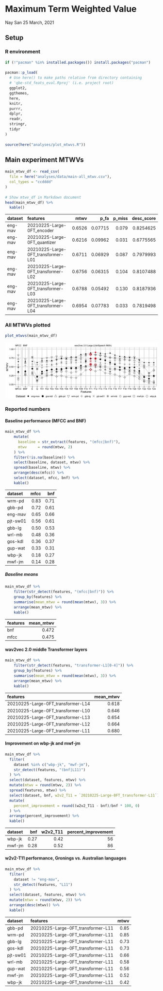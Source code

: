 Maximum Term Weighted Value
================
Nay San
25 March, 2021

## Setup

### R environment

``` r
if (!"pacman" %in% installed.packages()) install.packages("pacman")

pacman::p_load(
  # Use here() to make paths relative from directory containing
  # 'qbe-std_feats_eval.Rproj' (i.e. project root)
  ggplot2,
  ggthemes,
  here,
  knitr,
  purrr,
  dplyr,
  readr,
  stringr,
  tidyr
)

source(here("analyses/plot_mtwvs.R"))
```

## Main experiment MTWVs

``` r
main_mtwv_df <- read_csv(
  file = here("analyses/data/main-all_mtwv.csv"),
  col_types = "ccdddd"
)

# Show mtwv_df in Markdown document
head(main_mtwv_df) %>%
  kable()
```

| dataset | features                            |   mtwv |   p\_fa | p\_miss | desc\_score |
| :------ | :---------------------------------- | -----: | ------: | ------: | ----------: |
| eng-mav | 20210225-Large-0FT\_encoder         | 0.6526 | 0.07715 |   0.079 |   0.8254625 |
| eng-mav | 20210225-Large-0FT\_quantizer       | 0.6216 | 0.09962 |   0.031 |   0.6775565 |
| eng-mav | 20210225-Large-0FT\_transformer-L01 | 0.6711 | 0.06929 |   0.087 |   0.7979993 |
| eng-mav | 20210225-Large-0FT\_transformer-L02 | 0.6756 | 0.06315 |   0.104 |   0.8107488 |
| eng-mav | 20210225-Large-0FT\_transformer-L03 | 0.6788 | 0.05492 |   0.130 |   0.8187936 |
| eng-mav | 20210225-Large-0FT\_transformer-L04 | 0.6954 | 0.07783 |   0.033 |   0.7819498 |

### All MTWVs plotted

``` r
plot_mtwvs(main_mtwv_df)
```

![](mtwv_files/figure-gfm/Main%20MTWVs%20plot-1.png)<!-- -->

### Reported numbers

#### Baseline performance (MFCC and BNF)

``` r
main_mtwv_df %>%
    mutate(
      baseline = str_extract(features, "(mfcc|bnf)"),
      mtwv     = round(mtwv, 2)
    ) %>%
    filter(!is.na(baseline)) %>%
    select(baseline, dataset, mtwv) %>%
    spread(baseline, mtwv) %>%
    arrange(desc(mfcc)) %>% 
    select(dataset, mfcc, bnf) %>% 
    kable()
```

| dataset  | mfcc |  bnf |
| :------- | ---: | ---: |
| wrm-pd   | 0.83 | 0.71 |
| gbb-pd   | 0.72 | 0.61 |
| eng-mav  | 0.65 | 0.66 |
| pjt-sw01 | 0.56 | 0.61 |
| gbb-lg   | 0.50 | 0.53 |
| wrl-mb   | 0.48 | 0.36 |
| gos-kdl  | 0.36 | 0.37 |
| gup-wat  | 0.33 | 0.31 |
| wbp-jk   | 0.18 | 0.27 |
| mwf-jm   | 0.14 | 0.28 |

##### Baseline means

``` r
main_mtwv_df %>%
    filter(str_detect(features, "(mfcc|bnf)")) %>% 
    group_by(features) %>%
    summarise(mean_mtwv = round(mean(mtwv), 3)) %>%
    arrange(mean_mtwv) %>%
    kable()
```

| features | mean\_mtwv |
| :------- | ---------: |
| bnf      |      0.472 |
| mfcc     |      0.475 |

#### wav2vec 2.0 middle Transformer layers

``` r
main_mtwv_df %>%
    filter(str_detect(features, "transformer-L1[0-4]")) %>% 
    group_by(features) %>%
    summarise(mean_mtwv = round(mean(mtwv), 3)) %>%
    arrange(mean_mtwv) %>%
    kable()
```

| features                            | mean\_mtwv |
| :---------------------------------- | ---------: |
| 20210225-Large-0FT\_transformer-L14 |      0.618 |
| 20210225-Large-0FT\_transformer-L10 |      0.646 |
| 20210225-Large-0FT\_transformer-L13 |      0.654 |
| 20210225-Large-0FT\_transformer-L12 |      0.664 |
| 20210225-Large-0FT\_transformer-L11 |      0.680 |

#### Improvement on wbp-jk and mwf-jm

``` r
main_mtwv_df %>%
  filter(
    dataset %in% c("wbp-jk", "mwf-jm"),
    str_detect(features, "(bnf|L11)")
  ) %>%
  select(dataset, features, mtwv) %>%
  mutate(mtwv = round(mtwv, 2)) %>% 
  spread(features, mtwv) %>%
  select(dataset, bnf, w2v2_T11 = `20210225-Large-0FT_transformer-L11`) %>%
  mutate(
    percent_improvement = round((w2v2_T11 - bnf)/bnf * 100, 0)
  ) %>%
  arrange(percent_improvement) %>% 
  kable()
```

| dataset |  bnf | w2v2\_T11 | percent\_improvement |
| :------ | ---: | --------: | -------------------: |
| wbp-jk  | 0.27 |      0.42 |                   56 |
| mwf-jm  | 0.28 |      0.52 |                   86 |

#### w2v2-T11 performance, Gronings vs. Australian languages

``` r
main_mtwv_df %>%
  filter(
    dataset != "eng-mav",
    str_detect(features, "L11")
  ) %>%
  select(dataset, features, mtwv) %>%
  mutate(mtwv = round(mtwv, 2)) %>% 
  arrange(desc(mtwv)) %>%
  kable()
```

| dataset  | features                            | mtwv |
| :------- | :---------------------------------- | ---: |
| gbb-pd   | 20210225-Large-0FT\_transformer-L11 | 0.85 |
| wrm-pd   | 20210225-Large-0FT\_transformer-L11 | 0.85 |
| gbb-lg   | 20210225-Large-0FT\_transformer-L11 | 0.73 |
| gos-kdl  | 20210225-Large-0FT\_transformer-L11 | 0.73 |
| pjt-sw01 | 20210225-Large-0FT\_transformer-L11 | 0.66 |
| wrl-mb   | 20210225-Large-0FT\_transformer-L11 | 0.58 |
| gup-wat  | 20210225-Large-0FT\_transformer-L11 | 0.56 |
| mwf-jm   | 20210225-Large-0FT\_transformer-L11 | 0.52 |
| wbp-jk   | 20210225-Large-0FT\_transformer-L11 | 0.42 |
